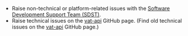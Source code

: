 * Raise non-technical or platform-related issues with the [Software Development Support Team (SDST)](https://developer.service.hmrc.gov.uk/developer/support).
* Raise technical issues on the [vat-api](https://github.com/hmrc/vat-api/issues) GitHub page. (Find old technical issues on the [vat-api](https://github.com/hmrc/vat-api/issues) GitHub page.)